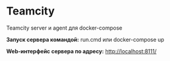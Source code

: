 # Teamcity
Teamcity server и agent для docker-compose


**Запуск сервера командой:**
	run.cmd
или
	docker-compose up


**Web-интерфейс сервера по адресу:**
<http://localhost:8111/>
